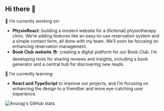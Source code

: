 ## Hi there 👋

🔭 I’m currently working on:
- **PhysioReact**: building a modern website for a (fictional) physiotherapy clinic. We’re adding features like an easy-to-use reservation system and a simple contact form, all done with my team. We’ll soon be focusing on enhancing reservation management.
- **Book Club website** 📚: creating a digital platform for our Book Club. I’m developing tools for sharing reviews and insights, including a book generator and a central hub for discovering new reads. 

🌱 I’m currently learning:
- **React and TypeScript** to improve our projects, and I’m focusing on enhancing the design to a friendlier and more eye-catching user experience.


![Anurag's GitHub stats](https://github-readme-stats.vercel.app/api?username=eliskavo&show_icons=true&theme=vue&text_color=8C8C8CF&title_color=FFC300&icon_color=FFC300&hide_border=true&cache_seconds=28000)


<!--
**eliskavo/eliskavo** is a ✨ _special_ ✨ repository because its `README.md` (this file) appears on your GitHub profile.

Here are some ideas to get you started:

- 🔭 I’m currently working on ...
- 🌱 I’m currently learning ...
- 👯 I’m looking to collaborate on ...
- 🤔 I’m looking for help with ...
- 💬 Ask me about ...
- 📫 How to reach me: ...
- 😄 Pronouns: ...
- ⚡ Fun fact: ...
-->
